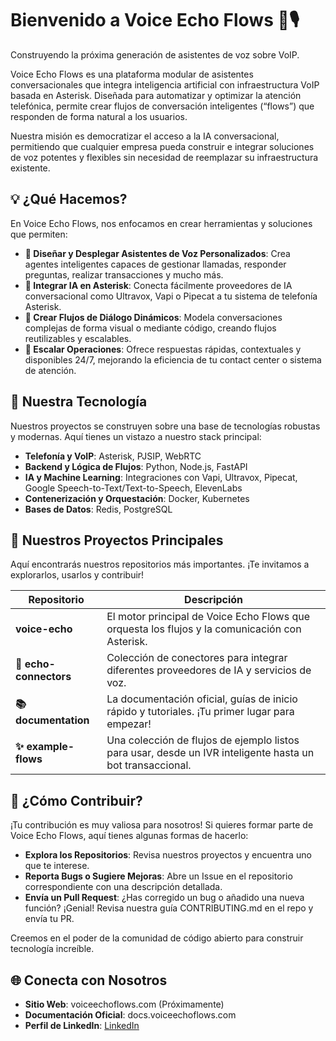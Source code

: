 # Bienvenido a Voice Echo Flows 🌊🎙️
Construyendo la próxima generación de asistentes de voz sobre VoIP.

Voice Echo Flows es una plataforma modular de asistentes conversacionales que integra inteligencia artificial con infraestructura VoIP basada en Asterisk. Diseñada para automatizar y optimizar la atención telefónica, permite crear flujos de conversación inteligentes (“flows”) que responden de forma natural a los usuarios.

Nuestra misión es democratizar el acceso a la IA conversacional, permitiendo que cualquier empresa pueda construir e integrar soluciones de voz potentes y flexibles sin necesidad de reemplazar su infraestructura existente.

## 💡 ¿Qué Hacemos?
En Voice Echo Flows, nos enfocamos en crear herramientas y soluciones que permiten:

- **🤖 Diseñar y Desplegar Asistentes de Voz Personalizados**: Crea agentes inteligentes capaces de gestionar llamadas, responder preguntas, realizar transacciones y mucho más.
- **🔌 Integrar IA en Asterisk**: Conecta fácilmente proveedores de IA conversacional como Ultravox, Vapi o Pipecat a tu sistema de telefonía Asterisk.
- **🌊 Crear Flujos de Diálogo Dinámicos**: Modela conversaciones complejas de forma visual o mediante código, creando flujos reutilizables y escalables.
- **🚀 Escalar Operaciones**: Ofrece respuestas rápidas, contextuales y disponibles 24/7, mejorando la eficiencia de tu contact center o sistema de atención.

## 🔧 Nuestra Tecnología
Nuestros proyectos se construyen sobre una base de tecnologías robustas y modernas. Aquí tienes un vistazo a nuestro stack principal:

- **Telefonía y VoIP**: Asterisk, PJSIP, WebRTC
- **Backend y Lógica de Flujos**: Python, Node.js, FastAPI
- **IA y Machine Learning**: Integraciones con Vapi, Ultravox, Pipecat, Google Speech-to-Text/Text-to-Speech, ElevenLabs
- **Contenerización y Orquestación**: Docker, Kubernetes
- **Bases de Datos**: Redis, PostgreSQL

## 🚀 Nuestros Proyectos Principales
Aquí encontrarás nuestros repositorios más importantes. ¡Te invitamos a explorarlos, usarlos y contribuir!

| Repositorio | Descripción |
|-------------|-------------|
| **voice-echo** | El motor principal de Voice Echo Flows que orquesta los flujos y la comunicación con Asterisk. |
| **🔌 echo-connectors** | Colección de conectores para integrar diferentes proveedores de IA y servicios de voz. |
| **📚 documentation** | La documentación oficial, guías de inicio rápido y tutoriales. ¡Tu primer lugar para empezar! |
| **✨ example-flows** | Una colección de flujos de ejemplo listos para usar, desde un IVR inteligente hasta un bot transaccional. |

## 🤝 ¿Cómo Contribuir?
¡Tu contribución es muy valiosa para nosotros! Si quieres formar parte de Voice Echo Flows, aquí tienes algunas formas de hacerlo:

- **Explora los Repositorios**: Revisa nuestros proyectos y encuentra uno que te interese.
- **Reporta Bugs o Sugiere Mejoras**: Abre un Issue en el repositorio correspondiente con una descripción detallada.
- **Envía un Pull Request**: ¿Has corregido un bug o añadido una nueva función? ¡Genial! Revisa nuestra guía CONTRIBUTING.md en el repo y envía tu PR.

Creemos en el poder de la comunidad de código abierto para construir tecnología increíble.

## 🌐 Conecta con Nosotros
- **Sitio Web**: voiceechoflows.com (Próximamente)
- **Documentación Oficial**: docs.voiceechoflows.com
- **Perfil de LinkedIn**: [LinkedIn](https://www.linkedin.com)